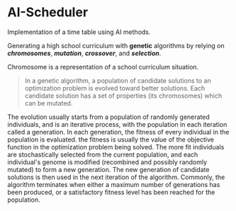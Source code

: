 # AI-Scheduler
Implementation of a time table using AI methods.

Generating a high school curriculum with **genetic** algorithms by relying on 
***chromosomes***, ***mutation***, ***crossover***, and ***selection***.

Chromosome is a representation of a school curriculum situation.


>In a genetic algorithm, a population of candidate solutions  to an optimization problem is evolved toward better solutions. 
>Each candidate solution has a set of properties (its chromosomes) which can be mutated.

The evolution usually starts from a population of randomly generated individuals, and is an iterative process, with the population in each iteration called a generation. In each generation, the fitness of every individual in the population is evaluated. the fitness is usually the value of the objective function in the optimization problem being solved. The more fit individuals are stochastically selected from the current population, and each individual's genome is modified (recombined and possibly randomly mutated) to form a new generation. The new generation of candidate solutions is then used in the next iteration of the algorithm. Commonly, the algorithm terminates when either a maximum number of generations has been produced, or a satisfactory fitness level has been reached for the population.
